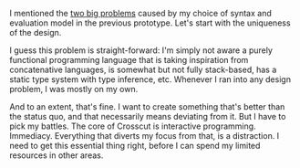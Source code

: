 I mentioned the [two big problems](/daily/2025-01-21) caused by my choice of
syntax and evaluation model in the previous prototype. Let's start with the
uniqueness of the design.

I guess this problem is straight-forward: I'm simply not aware a purely
functional programming language that is taking inspiration from concatenative
languages, is somewhat but not fully stack-based, has a static type system with
type inference, etc. Whenever I ran into any design problem, I was mostly on my
own.

And to an extent, that's fine. I want to create something that's better than the
status quo, and that necessarily means deviating from it. But I have to pick my
battles. The core of Crosscut is interactive programming. Immediacy. Everything
that diverts my focus from that, is a distraction. I need to get this essential
thing right, before I can spend my limited resources in other areas.
